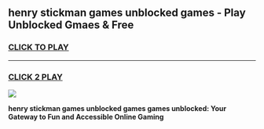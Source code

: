 
## henry stickman games unblocked games - Play Unblocked Gmaes & Free
<h3>
<a href="https://news.freeplayer.one?title=henry_stickman_games_unblocked_games&ref=16F">CLICK TO PLAY</a></h3>
<hr>

<h3>
<a href="https://news.freeplayer.one?title=henry_stickman_games_unblocked_games&ref=16F">CLICK 2 PLAY</a>
  
</h3>

<a href="https://news.freeplayer.one?title=henry_stickman_games_unblocked_games&ref=16F/"><img src="https://clearcache.store/games.png"></a>


**henry stickman games unblocked games games unblocked: Your Gateway to Fun and Accessible Online Gaming**
